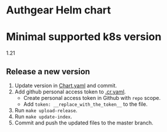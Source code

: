 # Authgear Helm chart

# Minimal supported k8s version

1.21

## Release a new version

1. Update version in [Chart.yaml](./authgear/Chart.yaml) and commit.
1. Add github personal access token to [.cr.yaml](./.cr.yaml).
    - Create personal access token in Github with `repo` scope.
    - Add `token: __replace_with_the_token__` to the file.
1. Run `make upload-release`.
1. Run `make update-index`.
1. Commit and push the updated files to the master branch.
